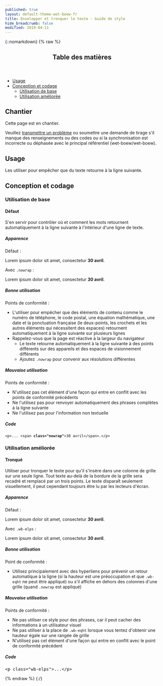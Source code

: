 ```yaml
---
published: true
layout: default-theme-wet-boew-fr
title: Envelopper et tronquer le texte - Guide de style
hide_breadcrumb: false
modified: 2019-04-11
---
```

{::nomarkdown}
{% raw %}
  <span class="wb-prettify all-pre"></span>
  <div class="row">
    <nav role="navigation" class="col-md-8">
      <div class="panel panel-default">
        <header class="panel-heading">
          <h2 class="panel-title">Table des matières</h2>
        </header>
        <div class="panel-body">
          <ul>
            <li><a href="#purpose">Usage</a></li>
            <li><a href="#design">Conception et codage</a>
              <ul>
                <li><a href="#basic">Utilisation de base</a></li>
				<li><a href="#enhanced">Utilisation améliorée</a></li>
              </ul>
            </li>
          </ul>
        </div>
      </div>
    </nav>
    <section class="col-md-4">
      <div class="panel panel-warning">
        <div class="panel-body">
          <h2 class="mrgn-tp-0 h4 text-warning"><span class="fa fa-exclamation-triangle"></span> Chantier</h2>
          <p>Cette page est en chantier.</p>
          <p>Veuillez <a href="https://github.com/wet-boew/wet-boew-styleguide/issues/new">transmettre un problème</a> ou soumettre une demande de tirage s'il manque des renseignements ou des codes ou si la synchronisation est incorrecte ou déphasée avec le principal référentiel (wet-boew/wet-boew).</p>
        </div>
      </div>
    </section>
  </div>
  <h2 id="purpose"><span class="fa-stack"><span class="fa fa-circle fa-stack-2x"></span><span class="fa fa-info fa-stack-1x fa-inverse"></span></span> Usage</h2>
  <p>Les utiliser pour empêcher que du texte retourne à la ligne suivante.</p>
  <h2 id="design"><span class="fa-stack"><span class="fa fa-circle fa-stack-2x"></span><span class="fa fa-paint-brush fa-stack-1x fa-inverse"></span></span> Conception et codage</h2>
  <h3 id="basic">Utilisation de base</h3>
  <h4 id="default"><span class="fa-stack"><span class="fa fa-circle fa-stack-2x"></span><span class="fa fa-gears fa-stack-1x fa-inverse"></span></span> Défaut</h4>
  <p>S'en servir pour contrôler où et comment les mots retournent automatiquement à la ligne suivante à l'intérieur d'une ligne de texte. </p>
  <div class="row">
    <div class="col-md-4">
      <div class="panel panel-default">
        <div class="panel-body">
          <h5 class="mrgn-tp-0">Apparence</h5>
          <p>Défaut :</p>
          <p>Lorem ipsum dolor sit amet, consectetur <strong>30 avril</strong>.</p>
          <p class="mrgn-tp-lg">Avec <code>.nowrap</code> :</p>
          <p>Lorem ipsum dolor sit amet, consectetur <span class="nowrap"><strong>30 avril</strong></span>.</p>
        </div>
      </div>
    </div>
    <div class="col-md-4">
      <h5 class="mrgn-tp-0 text-success"><span class="glyphicon glyphicon-ok-circle"></span> Bonne utilisation</h5>
      <p><span class="nowrap">Points de conformité&nbsp;:</span></p>
      <ul>
        <li>L'utiliser pour empêcher que des éléments de contenu comme le numéro de téléphone, le code postal, une équation mathématique, une date et la ponctuation française (le deux-points, les crochets et les autres éléments qui nécessitent des espaces) retournent automatiquement à la ligne suivante sur plusieurs lignes</li>
        <li>Rappelez-vous que la page est réactive à la largeur du navigateur
          <ul>
            <li>Le texte retourne automatiquement à la ligne suivante à des points différents sur des appareils et des espaces de visionnement différents</li>
            <li>Ajoutez <code>.nowrap</code> pour convenir aux résolutions différentes</li>
          </ul>
        </li>
      </ul>
      <h5 class="mrgn-tp-0 text-danger"><span class="glyphicon glyphicon-remove-circle"></span> Mauvaise utilisation</h5>
      <p><span class="nowrap">Points de conformité&nbsp;:</span></p>
      <ul>
        <li>N'utilisez pas cet élément d'une façon qui entre en conflit avec <span class="nowrap">les points</span> de conformité  <span class="nowrap">précédents</span></li>
        <li>Ne l'utilisez pas pour renvoyer automatiquement des phrases complètes à la ligne suivante</li>
        <li>Ne l'utilisez pas pour l'information non textuelle</li>
      </ul>
    </div>
    <div class="col-md-4">
      <h5 class="mrgn-tp-0">Code</h5>
      <pre><code>&lt;p&gt;... &lt;span<strong> class=&quot;nowrap&quot;</strong>&gt;30 avril&lt;/span&gt;.&lt;/p&gt;</code></pre>
    </div>
  </div>
    <h3 id="enhanced">Utilisation améliorée</h3>
	<h4 id="default"><span class="fa-stack"><span class="fa fa-circle fa-stack-2x"></span><span class="fa fa-ellipsis-h fa-stack-1x fa-inverse"></span></span> Tronqué</h4>
	 <p>Utiliser pour tronquer le texte pour qu'il s'insère dans une colonne de grille sur une seule ligne. Tout texte au-delà de la bordure de la grille sera recadré et remplacé par un trois points. Le texte disparaît seulement visuellement, il peut cependant toujours être lu par les lecteurs d'écran.</p>
     <div class="row">
    <div class="col-md-4">
        <div class="panel panel-default">
          <div class="panel-body">
            <h5 class="mrgn-tp-0">Apparence</h5>
		  <p>Défaut :</p>
		    <p>Lorem ipsum dolor sit amet, consectetur <strong>30 avril</strong>.</p>
			<p>Avec <code>.wb-elps</code> :
		   <p class="wb-elps">Lorem ipsum dolor sit amet, consectetur <strong>30 avril</strong>.</p>
          </div>
 </div>
       </div>
      <div class="col-md-4">
        <h5 class="mrgn-tp-0 text-success"><span class="glyphicon glyphicon-ok-circle"></span> Bonne utilisation</h5>
        <p>Point de conformité :</p>
        <ul>
          <li>Utilisez principalement avec des hyperliens pour prévenir un retour automatique à la ligne (si la hauteur est une préoccupation et que <code>.wb-eqht</code> ne peut être appliqué) ou s'il affiche en dehors des colonnes d'une grille (quand <code>.nowrap</code> est appliqué)</li>
        </ul>
        <h5 class="mrgn-tp-0 text-danger"><span class="glyphicon glyphicon-remove-circle"></span> Mauvaise utilisation</h5>
        <p>Points de conformité :</p>
        <ul>
          <li>Ne pas utiliser ce style pour des phrases, car il peut cacher des informations à un utilisateur visuel</li>
		  <li>Ne pas utiliser à la place de <code>.wb-eqht</code> lorsque vous tentez d'obtenir une hauteur égale sur une rangée de grille</li>
          <li>N'utilisez pas cet élément d'une façon qui entre en conflit avec le point de conformité précédent</li>
        </ul>
      </div>
    <div class="col-md-4">
        <h5 class="mrgn-tp-0">Code</h5>
      <pre>&lt;p class=&quot;wb-elps&quot;&gt;...&lt;/p&gt;</pre>
      </div>
    </div>

  <!-- SEARCH CONTENT ENDS / CONTENU RECHERCHE TERMINE -->

<!--[if gte IE 9 | !IE ]><!-->
<script src="/wet40/js/jquery.js"></script>
<script src="/wet40/js/wet-boew.min.js"></script>
<!--<![endif]-->
<!--[if lt IE 9]>
<script src="/wet40/js/ie8-wet-boew2.min.js"></script>
<![endif]-->
<script src="/wet40/js/theme.min.js"></script>
</body>
</html>
{% endraw %}
{:/}
